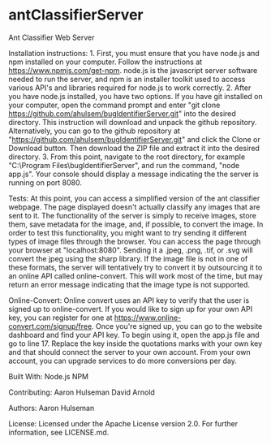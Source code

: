 # antClassifierServer
Ant Classifier Web Server

Installation instructions: 
    1. First, you must ensure that you have node.js and npm installed on your computer.
    Follow the instructions at https://www.npmjs.com/get-npm. node.js is the javascript server 
    software needed to run the server, and npm is an installer toolkit used to access 
    various API's and libraries required for node.js to work correctly.
    2. After you have node.js installed, you have two options. If you have git installed 
    on your computer, open the command prompt and enter 
    "git clone https://github.com/ahulsem/bugIdentifierServer.git" into the 
    desired directory. This instruction will download and unpack the github repository.
    Alternatively, you can go to the github repository at 
    "https://github.com/ahulsem/bugIdentifierServer.git" and click the Clone or Download
    button. Then download the ZIP file and extract it into the desired directory. 
    3. From this point, navigate to the root directory, for example 
    "C:\Program Files\bugIdentifierServer\", and run the command, "node app.js". 
    Your console should display a message indicating the the server is running on port 8080.

Tests: 
    At this point, you can access a simplified version of the ant classifier webpage. 
    The page displayed doesn't actually classify any images that are sent to it. The functionality
    of the server is simply to receive images, store them, save metadata for the image, and, if
    possible, to convert the image. 
    In order to test this functionality, you might want to try sending it different types of 
    image files through the browser. You can access the page through your browser at 
    "localhost:8080". Sending it a .jpeg, .png, .tif, or .svg will convert the jpeg using the sharp 
    library. If the image file is not in one of these formats, the server will tentatively try to 
    convert it by outsourcing it to an online API called online-convert. This will work most of the 
    time, but may return an error message indicating that the image type is not supported.

Online-Convert:
    Online convert uses an API key to verify that the user is signed up to online-convert.
    If you would like to sign up for your own API key, you can register for one at
    https://www.online-convert.com/signup/free. Once you're signed up, you can go to the 
    website dashboard and find your API key. To begin using it, open the app.js file and go to 
    line 17. Replace the key inside the quotations marks with your own key and that should 
    connect the server to your own account. From your own account, you can upgrade services
    to do more conversions per day.

Built With:
    Node.js
    NPM

Contributing:
    Aaron Hulseman
    David Arnold

Authors:
    Aaron Hulseman
    
License:
    Licensed under the Apache License version 2.0. For further information, see LICENSE.md.
